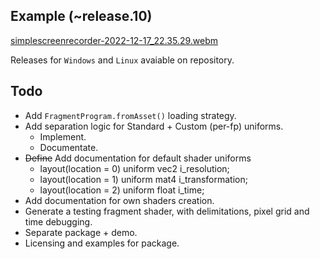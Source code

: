 ## Example (~release.10)
[simplescreenrecorder-2022-12-17_22.35.29.webm](https://user-images.githubusercontent.com/4956754/208273096-cadbfde8-f1ac-4cf1-8fcb-dd29eceeafb8.webm)

Releases for `Windows` and `Linux` avaiable on repository.

## Todo
 - Add `FragmentProgram.fromAsset()` loading strategy.
 - Add separation logic for Standard + Custom (per-fp) uniforms.
   - Implement.
   - Documentate.
 - ~~Define~~ Add documentation for default shader uniforms
   - layout(location = 0) uniform vec2 i_resolution;
   - layout(location = 1) uniform mat4 i_transformation;
   - layout(location = 2) uniform float i_time;
 - Add documentation for own shaders creation.
 - Generate a testing fragment shader, with delimitations, pixel grid and time debugging.
 - Separate package + demo.
 - Licensing and examples for package.